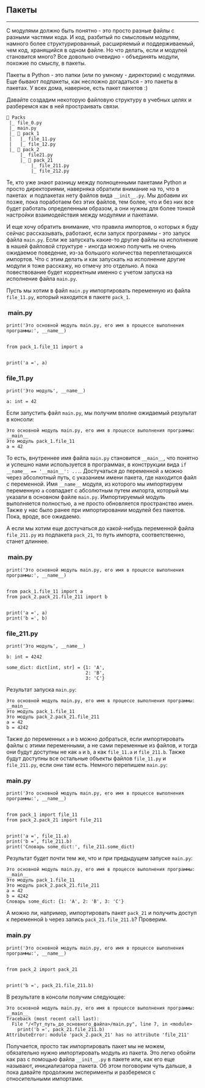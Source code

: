 ## Пакеты
------

С модулями должно быть понятно - это просто разные файлы с разными частями кода. И код, разбитый по смысловым модулям, намного более структурированный, расширяемый и поддерживаемый, чем код, хранящийся в одном файле. Но что делать, если и модулей становится много? Все довольно очевидно - объединять модули, похожие по смыслу, в пакеты.

Пакеты в Python - это папки (или по умному - директории) с модулями. Еще бывают подпакеты, как несложно догадаться - это пакеты в пакетах. У всех дома, наверное, есть пакет пакетов :)

Давайте создадим некоторую файловую структуру в учебных целях и разберемся как в ней простраивать связи.

    📁 Packs
     |_ file_0.py
     |_ main.py
     |_ 📁 pack_1
     |   |_ file_11.py
     |   |_ file_12.py
     |_ 📁 pack_2
         |_ file21.py
         |_ 📁 pack_21
             |_ file_211.py
             |_ file_212.py
     
    

Те, кто уже знают разницу между полноценными пакетами Python и просто директориями, наверняка обратили внимание на то, что в пакетах  и подпакетах нету файлов вида `__init__.py`. Мы добавим их позже, пока поработаем без этих файлов, тем более, что и без них все будет работать определенным образом, а они нужны для более тонкой настройки взаимодействия между модулями и пакетами.

И еще хочу обратить внимание, что правила импортов, о которых я буду сейчас рассказывать, работают, если запуск программы - это запуск файла `main.py`. Если же запускать какие-то другие файлы на исполнение в нашей файловой структуре - иногда можно получить не очень ожидаемое поведение, из-за большого количества переплетающихся импортов. Что с этим делать и как запускать на исполнение другие модули я тоже расскажу, но отмечу это отдельно. А пока повествование будет корректным именно с учетом запуска на исполнение файла `main.py`.

Пусть мы хотим в файл `main.py` импортировать переменную из файла `file_11.py`, который находится в пакете `pack_1`. 

###  main.py

    print('Это основной модуль main.py, его имя в процессе выполнения программы:', __name__)
    
    
    from pack_1.file_11 import a
    
    
    print('a =', a)

### file\_11.py

    print('Это модуль', __name__)
    
    a: int = 42

Если запустить файл `main.py`, мы получим вполне ожидаемый результат в консоли:

    Это основной модуль main.py, его имя в процессе выполнения программы: __main__
    Это модуль pack_1.file_11
    a = 42

То есть, внутреннее имя файла `main.py` становится `__main__`, что понятно и успешно нами используется в программах, в конструкции вида `if __name__ == '__main__': ...`. Достучаться до переменной `a` можно через абсолютный путь, с указанием имени пакета, где находится файл с переменной. Имя `__name__` модуля, из которого мы импортируем переменную `a` совпадает с абсолютным путем импорта, который мы указали в основном файле `main.py`. Импортируемый модуль выполняется полностью, а не просто обновляется пространство имен. Также у нас было ранее при импортировании модулей без пакетов. Пока, вроде, все ожидаемо.

А если мы хотим еще достучаться до какой-нибудь переменной файла `file_211.py` из подпакета `pack_21`, то путь импорта, соответственно, станет длиннее.

###  main.py

    print('Это основной модуль main.py, его имя в процессе выполнения программы:', __name__)
    
    
    from pack_1.file_11 import a
    from pack_2.pack_21.file_211 import b
    
    
    print('a =', a)
    print('b =', b)

### file\_211.py

    print('Это модуль', __name__)
    
    b: int = 4242
    
    some_dict: dict[int, str] = {1: 'A',
                                 2: 'B',
                                 3: 'C'}

Результат запуска `main.py`:

    Это основной модуль main.py, его имя в процессе выполнения программы: __main__
    Это модуль pack_1.file_11
    Это модуль pack_2.pack_21.file_211
    a = 42
    b = 4242

Также до переменных `a` и `b` можно добраться, если импортировать файлы с этими переменными, а не сами переменные из файлов, и тогда они будут доступны не как `a` и `b`, а как `file_11.a` и `file_211.b`. Также будут доступны все остальные объекты файлов `file_11.py` и `file_211.py`, если они там есть. Немного перепишем `main.py`:

### main.py

    print('Это основной модуль main.py, его имя в процессе выполнения программы:', __name__)
    
    
    from pack_1 import file_11
    from pack_2.pack_21 import file_211
    
    
    print('a =', file_11.a)
    print('b =', file_211.b)
    print('Словарь some_dict:', file_211.some_dict)

Результат будет почти тем же, что и при предыдущем запуске `main.py`:

    Это основной модуль main.py, его имя в процессе выполнения программы: __main__
    Это модуль pack_1.file_11
    Это модуль pack_2.pack_21.file_211
    a = 42
    b = 4242
    Словарь some_dict: {1: 'A', 2: 'B', 3: 'C'}

А можно ли, например, импортировать пакет `pack_21` и получить доступ к переменной `b` через запись `pack_21.file_211.b`? Проверим.

### main.py

    print('Это основной модуль main.py, его имя в процессе выполнения программы:', __name__)
    
    
    from pack_2 import pack_21
    
    
    print('b =', pack_21.file_211.b)

В результате в консоли получим следующее:

    Это основной модуль main.py, его имя в процессе выполнения программы: __main__
    Traceback (most recent call last):
      File "/<Тут_путь_до_основного_файла>/main.py", line 7, in <module>
        print('b =', pack_21.file_211.b)
    AttributeError: module 'pack_2.pack_21' has no attribute 'file_211'

Получается, просто так импортировать пакет мы не можем, обязательно нужно импортировать модуль из пакета. Это легко обойти как раз с помощью файла `__init__.py` в пакете или, как его еще называют, инициализатора пакета. Об этом поговорим чуть дальше, а пока давайте продолжим эксперименты и разберемся с относительными импортами.